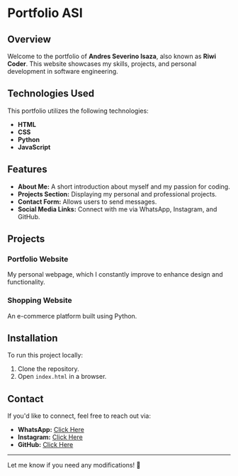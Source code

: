 # Portfolio ASI

## Overview
Welcome to the portfolio of **Andres Severino Isaza**, also known as **Riwi Coder**. This website showcases my skills, projects, and personal development in software engineering.

## Technologies Used
This portfolio utilizes the following technologies:
- **HTML**
- **CSS**
- **Python**
- **JavaScript**

## Features
- **About Me:** A short introduction about myself and my passion for coding.
- **Projects Section:** Displaying my personal and professional projects.
- **Contact Form:** Allows users to send messages.
- **Social Media Links:** Connect with me via WhatsApp, Instagram, and GitHub.

## Projects
### Portfolio Website
My personal webpage, which I constantly improve to enhance design and functionality.

### Shopping Website
An e-commerce platform built using Python.

## Installation
To run this project locally:
1. Clone the repository.
2. Open `index.html` in a browser.

## Contact
If you'd like to connect, feel free to reach out via:
- **WhatsApp:** [Click Here](https://api.whatsapp.com/send/?phone=3174859328&text&type=phone_number&app_absent=0)
- **Instagram:** [Click Here](https://www.instagram.com/andress0702/)
- **GitHub:** [Click Here](https://github.com/Aandres831)

---

Let me know if you need any modifications! 🚀
